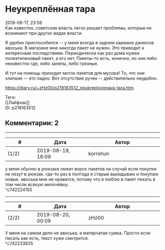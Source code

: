 Неукреплённая тара
==================

  
2019-08-17, 23:59  
 Как известно, советская власть легко решает проблемы, которые не возникают при других видах власти.   
   
 Я удобно приспособился -- у меня всегда в заднем кармане джинсов авоська. В магазине мне никогда пакет не нужен. Это приводит к интересным последствиям. Периодически как раз дома нужен полиэтиленовый пакет, а его нет. Пакеты-то есть, конечно, но они либо неизвестно где, либо заняты, либо грязные.   
   
 И тут на помощь приходит моток пакетов для мусора! То, что они хлипкие -- это ладно. Вот отсутствие ручек -- действительно неудобно.   
  
<https://diary.ru/~zHz00/p218163512_neukreplyonnaya-tara.htm>  
  
Теги:  
[[Лайфхак]]  
ID: p218163512  


Комментарии: 2
--------------

  


---



|         #         |              Дата              |                     Автор                     |           ID           |
| --- | --- | --- | --- |
| (1/2) | 2019-08-19, 16:09 | korrshun | c742224150 |

  
 у меня обычно в рюкзаке лежит ворох пакетов на случай если покупки не лезут в рюкзак. где-то раз в полгода я старые выкидываю и покупаю новые. авоська мне не нравится, потому что я люблю в пакет пихать в том числе всякую мелочёвку.   
 ^c742224150

---



|         #         |              Дата              |                     Автор                     |           ID           |
| --- | --- | --- | --- |
| (2/2) | 2019-08-20, 00:09 | zHz00 | c742233835 |

  
 У меня на самом деле не авоська, а матерчатая сумка. Просто если писать как есть, текст хуже смотрится.   
 ^c742233835